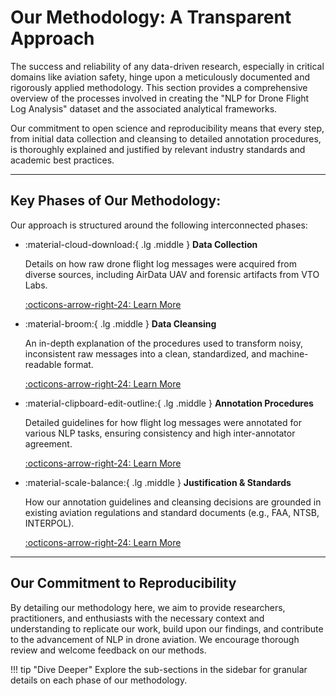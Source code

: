 # Our Methodology: A Transparent Approach

The success and reliability of any data-driven research, especially in critical domains like aviation safety, hinge upon a meticulously documented and rigorously applied methodology. This section provides a comprehensive overview of the processes involved in creating the "NLP for Drone Flight Log Analysis" dataset and the associated analytical frameworks.

Our commitment to open science and reproducibility means that every step, from initial data collection and cleansing to detailed annotation procedures, is thoroughly explained and justified by relevant industry standards and academic best practices.

---

## Key Phases of Our Methodology:

Our approach is structured around the following interconnected phases:

<div class="grid cards" markdown>

-   :material-cloud-download:{ .lg .middle } __Data Collection__

    Details on how raw drone flight log messages were acquired from diverse sources, including AirData UAV and forensic artifacts from VTO Labs.

    [:octicons-arrow-right-24: Learn More](data-collection.md)

-   :material-broom:{ .lg .middle } __Data Cleansing__

    An in-depth explanation of the procedures used to transform noisy, inconsistent raw messages into a clean, standardized, and machine-readable format.

    [:octicons-arrow-right-24: Learn More](cleansing.md)

-   :material-clipboard-edit-outline:{ .lg .middle } __Annotation Procedures__

    Detailed guidelines for how flight log messages were annotated for various NLP tasks, ensuring consistency and high inter-annotator agreement.

    [:octicons-arrow-right-24: Learn More](../tasks/index.md)

-   :material-scale-balance:{ .lg .middle } __Justification & Standards__

    How our annotation guidelines and cleansing decisions are grounded in existing aviation regulations and standard documents (e.g., FAA, NTSB, INTERPOL).

    [:octicons-arrow-right-24: Learn More](../tasks/index.md)

</div>

---

## Our Commitment to Reproducibility

By detailing our methodology here, we aim to provide researchers, practitioners, and enthusiasts with the necessary context and understanding to replicate our work, build upon our findings, and contribute to the advancement of NLP in drone aviation. We encourage thorough review and welcome feedback on our methods.

!!! tip "Dive Deeper"
    Explore the sub-sections in the sidebar for granular details on each phase of our methodology.